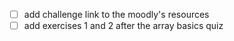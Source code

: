 - [ ] add challenge link to the moodly's resources
- [ ] add exercises 1 and 2 after the array basics quiz